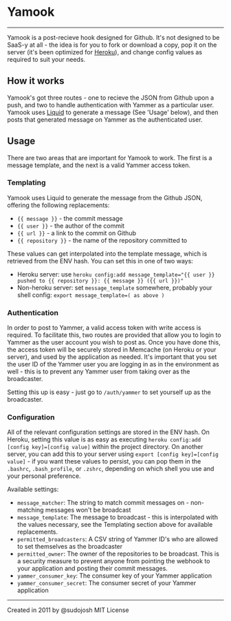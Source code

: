 # Yamook #
----

Yamook is a post-recieve hook designed for Github. It's not designed to be SaaS-y at all - the idea is for you to fork or download a copy, pop it on the server (it's been optimized for [Heroku](http://heroku.com)), and change config values as required to suit your needs.

## How it works ##

Yamook's got three routes - one to recieve the JSON from Github upon a push, and two to handle authentication with Yammer as a particular user. Yamook uses [Liquid](https://github.com/Shopify/liquid) to generate a message (See 'Usage' below), and then posts that generated message on Yammer as the authenticated user.

## Usage ##

There are two areas that are important for Yamook to work. The first is a message template, and the next is a valid Yammer access token. 

### Templating ###

Yamook uses Liquid to generate the message from the Github JSON, offering the following replacements:
* `{{ message }}` - the commit message
* `{{ user }}` - the author of the commit
* `{{ url }}` - a link to the commit on Github
* `{{ repository }}` - the name of the repository committed to

These values can get interpolated into the template message, which is retrieved from the ENV hash. You can set this in one of two ways:
* Heroku server: use `heroku config:add message_template="{{ user }} pushed to {{ repository }}: {{ message }} ({{ url }})"`
* Non-heroku server: set `message_template` somewhere, probably your shell config: `export message_template=( as above )`

### Authentication ###

In order to post to Yammer, a valid access token with write access is required. To facilitate this, two routes are provided that allow you to login to Yammer as the user account you wish to post as. Once you have done this, the access token will be securely stored in Memcache (on Heroku or your server), and used by the application as needed. It's important that you set the user ID of the Yammer user you are logging in as in the environment as well - this is to prevent any Yammer user from taking over as the broadcaster.

Setting this up is easy - just go to `/auth/yammer` to set yourself up as the broadcaster.

### Configuration ###

All of the relevant configuration settings are stored in the ENV hash. On Heroku, setting this value is as easy as executing `heroku config:add [config key]=[config value]` within the project directory. On another server, you can add this to your server using `export [config key]=[config value]` - if you want these values to persist, you can pop them in the `.bashrc`, `.bash_profile`, or `.zshrc`, depending on which shell you use and your personal preference. 

Available settings:

* `message_matcher`: The string to match commit messages on - non-matching messages won't be broadcast
* `message_template`: The message to broadcast - this is interpolated with the values necessary, see the Templating section above for available replacements.
* `permitted_broadcasters`: A CSV string of Yammer ID's who are allowed to set themselves as the broadcaster
* `permitted_owner`: The owner of the repositories to be broadcast. This is a security measure to prevent anyone from pointing the webhook to your application and posting their commit messages. 
* `yammer_consumer_key`: The consumer key of your Yammer application
* `yammer_consumer_secret`: The consumer secret of your Yammer application



---

Created in 2011 by @sudojosh
MIT License

